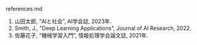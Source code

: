 references.md

1. 山田太郎, “AIと社会”, AI学会誌, 2023年.
2. Smith, J., "Deep Learning Applications", Journal of AI Research, 2022.
3. 佐藤花子, “機械学習入門”, 情報処理学会論文誌, 2021年.
